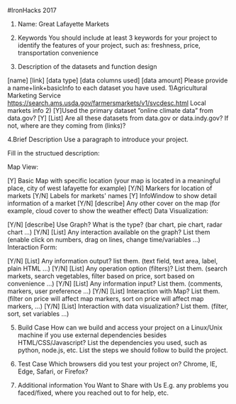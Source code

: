 #IronHacks 2017

1. Name: Great Lafayette Markets

2. Keywords You should include at least 3 keywords for your project to identify the features of your project, such as: freshness, price, transportation convenience

3. Description of the datasets and function design

[name] [link] [data type] [data columns used] [data amount] Please provide a name+link+basicInfo to each dataset you have used.
	1)Agricultural Marketing Service https://search.ams.usda.gov/farmersmarkets/v1/svcdesc.html Local markets info
	2) 
	[Y]Used the primary dataset ”online climate data” from data.gov?
	[Y] [List] Are all these datasets from data.gov or data.indy.gov? If not, where are they coming from (links)?

4.Brief Description
	Use a paragraph to introduce your project.

Fill in the structued description:

Map View:

[Y] Basic Map with specific location (your map is located in a meaningful place, city of west lafayette for example)
[Y/N] Markers for location of markets
[Y/N] Labels for markets' names
[Y] InfoWindow to show detail information of a market
[Y/N] [describe] Any other cover on the map (for example, cloud cover to show the weather effect)
Data Visualization:

[Y/N] [describe] Use Graph? What is the type? (bar chart, pie chart, radar chart ...)
[Y/N] [List] Any interaction available on the graph? List them (enable click on numbers, drag on lines, change time/variables ...)
Interaction Form:

[Y/N] [List] Any information output? list them. (text field, text area, label, plain HTML ...)
[Y/N] [List] Any operation option (filters)? List them. (search markets, search vegetables, filter based on price, sort based on convenience ...)
[Y/N] [List] Any information input? List them. (comments, markers, user preference ...)
[Y/N] [List] Interaction with Map? List them. (filter on price will affect map markers, sort on price will affect map markers, ...)
[Y/N] [List] Interaction with data visualization? List them. (filter, sort, set variables ...)

5. Build Case How can we build and access your project on a Linux/Unix machine if you use external dependencies besides HTML/CSS/Javascript? List the dependencies you used, such as python, node.js, etc. List the steps we should follow to build the project.

6. Test Case Which browsers did you test your project on? Chrome, IE, Edge, Safari, or Firefox?

7. Additional information You Want to Share with Us E.g. any problems you faced/fixed, where you reached out to for help, etc.